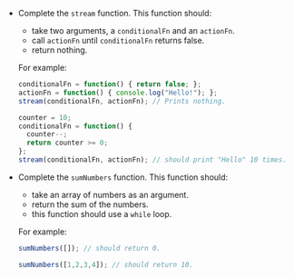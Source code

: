 - Complete the `stream` function. This function should:
    - take two arguments, a `conditionalFn` and an `actionFn`.
    - call `actionFn` until `conditionalFn` returns false.
    - return nothing.

    For example:

    ```javascript
    conditionalFn = function() { return false; };
    actionFn = function() { console.log("Hello!"); };
    stream(conditionalFn, actionFn); // Prints nothing.

    counter = 10;
    conditionalFn = function() { 
      counter--;
      return counter >= 0; 
    };
    stream(conditionalFn, actionFn); // should print "Hello" 10 times.
    ```

- Complete the `sumNumbers` function. This function should:
    - take an array of numbers as an argument.
    - return the sum of the numbers.
    - this function should use a `while` loop.

    For example:

    ```javascript
    sumNumbers([]); // should return 0.

    sumNumbers([1,2,3,4]); // should return 10.
    ```

